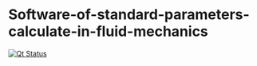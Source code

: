 # Software-of-standard-parameters-calculate-in-fluid-mechanics

[![Qt Status](https://)](https://travis-ci.org/exercism/c)
